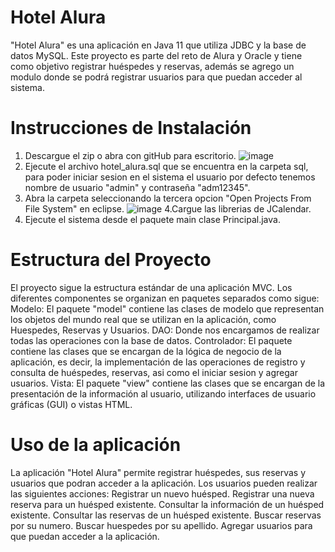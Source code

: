 # Hotel Alura
"Hotel Alura" es una aplicación en Java 11 que utiliza JDBC y la base de datos MySQL. Este proyecto es parte del reto de Alura y Oracle y tiene como objetivo registrar huéspedes y reservas, además se agrego un modulo donde se podrá registrar usuarios para que puedan acceder al sistema.
# Instrucciones de Instalación
1. Descargue el zip o abra con gitHub para escritorio.
![image](https://user-images.githubusercontent.com/83192564/233817205-9c6d837b-6598-4872-a3ef-6c288e54855a.png)
2. Ejecute el archivo hotel_alura.sql que se encuentra en la carpeta sql, para poder iniciar sesion en el sistema el usuario por defecto tenemos nombre de usuario "admin" y contraseña "adm12345".
3. Abra la carpeta seleccionando la tercera opcion "Open Projects From File System" en eclipse.
![image](https://user-images.githubusercontent.com/83192564/233817248-b9f82514-f9c3-4068-8660-2a23b3d0c576.png)
4.Cargue las librerias de JCalendar.
5. Ejecute el sistema desde el paquete main clase Principal.java.
# Estructura del Proyecto
El proyecto sigue la estructura estándar de una aplicación MVC. Los diferentes componentes se organizan en paquetes separados como sigue:
Modelo: El paquete "model" contiene las clases de modelo que representan los objetos del mundo real que se utilizan en la aplicación, como Huespedes, Reservas y Usuarios.
DAO: Donde nos encargamos de realizar todas las operaciones con la base de datos.
Controlador: El paquete contiene las clases que se encargan de la lógica de negocio de la aplicación, es decir, la implementación de las operaciones de registro y consulta de huéspedes, reservas, asi como el iniciar sesion y agregar usuarios.
Vista: El paquete "view" contiene las clases que se encargan de la presentación de la información al usuario, utilizando interfaces de usuario gráficas (GUI) o vistas HTML.
# Uso de la aplicación
La aplicación "Hotel Alura" permite registrar huéspedes, sus reservas y usuarios que podran acceder a la aplicación. Los usuarios pueden realizar las siguientes acciones:
  Registrar un nuevo huésped.
  Registrar una nueva reserva para un huésped existente.
  Consultar la información de un huésped existente.
  Consultar las reservas de un huésped existente.
  Buscar reservas por su numero.
  Buscar huespedes por su apellido.
  Agregar usuarios para que puedan acceder a la aplicación.
